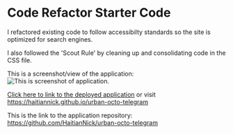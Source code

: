 # Code Refactor Starter Code

I refactored existing code to follow accessibilty standards so the site is optimized for search engines.

I also followed the 'Scout Rule'
by cleaning up and consolidating code in the CSS file.

 This is a screenshot/view of the application: 
 ![This is screenshot of application.](/assets/images/projectPic.png)

[Click here to link to the deployed application](https://haitiannick.github.io/urban-octo-telegram/) or visit https://haitiannick.github.io/urban-octo-telegram

This is the link to the application repository:
https://github.com/HaitianNick/urban-octo-telegram 